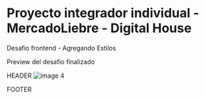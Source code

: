 # Proyecto integrador individual - MercadoLiebre - Digital House

Desafio frontend - Agregando Estilos


Preview del desafio finalizado

HEADER
![image 4](https://user-images.githubusercontent.com/118026671/208577472-5ccf10bf-2179-4731-b932-c00d0edf3220.png)

FOOTER
